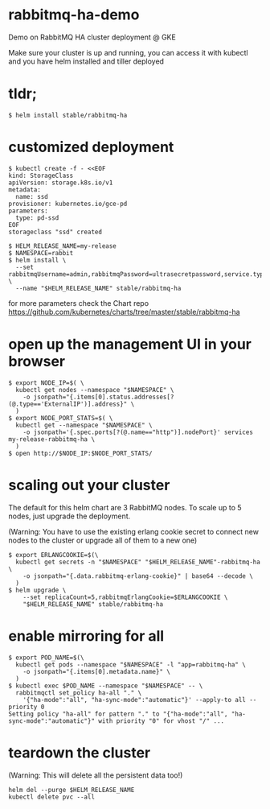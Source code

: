 # rabbitmq-ha-demo
Demo on RabbitMQ HA cluster deployment @ GKE 

Make sure your cluster is up and running, you can access it with kubectl and you have helm installed and tiller deployed

# tldr;
```
$ helm install stable/rabbitmq-ha
```

# customized deployment 
```
$ kubectl create -f - <<EOF                                                                                                   kind: StorageClass
apiVersion: storage.k8s.io/v1
metadata:
  name: ssd
provisioner: kubernetes.io/gce-pd
parameters:
  type: pd-ssd
EOF
storageclass "ssd" created
```

```
$ HELM_RELEASE_NAME=my-release
$ NAMESPACE=rabbit
$ helm install \
  --set rabbitmqUsername=admin,rabbitmqPassword=ultrasecretpassword,service.type=NodePort,persistentVolume.enabled=true,persistentVolume.storageClass=ssd,persistentVolume.size=64Gi \
  --name "$HELM_RELEASE_NAME" stable/rabbitmq-ha
```
for more parameters check the Chart repo https://github.com/kubernetes/charts/tree/master/stable/rabbitmq-ha
# open up the management UI in your browser
```
$ export NODE_IP=$( \
  kubectl get nodes --namespace "$NAMESPACE" \
    -o jsonpath="{.items[0].status.addresses[?(@.type=='ExternalIP')].address}" \
  )
$ export NODE_PORT_STATS=$( \
  kubectl get --namespace "$NAMESPACE" \
    -o jsonpath='{.spec.ports[?(@.name=="http")].nodePort}' services my-release-rabbitmq-ha \
  )
$ open http://$NODE_IP:$NODE_PORT_STATS/
```

# scaling out your cluster
The default for this helm chart are 3 RabbitMQ nodes. To scale up to 5 nodes, just upgrade the deployment.

(Warning: You have to use the existing erlang cookie secret to connect new nodes to the cluster or upgrade all of them to a new one) 
```
$ export ERLANGCOOKIE=$(\
  kubectl get secrets -n "$NAMESPACE" "$HELM_RELEASE_NAME"-rabbitmq-ha \
    -o jsonpath="{.data.rabbitmq-erlang-cookie}" | base64 --decode \
  )
$ helm upgrade \
    --set replicaCount=5,rabbitmqErlangCookie=$ERLANGCOOKIE \
    "$HELM_RELEASE_NAME" stable/rabbitmq-ha
```
# enable mirroring for all
```
$ export POD_NAME=$(\
  kubectl get pods --namespace "$NAMESPACE" -l "app=rabbitmq-ha" \
    -o jsonpath="{.items[0].metadata.name}" \
  )
$ kubectl exec $POD_NAME --namespace "$NAMESPACE" -- \
  rabbitmqctl set_policy ha-all "." \
    '{"ha-mode":"all", "ha-sync-mode":"automatic"}' --apply-to all --priority 0
Setting policy "ha-all" for pattern "." to "{"ha-mode":"all", "ha-sync-mode":"automatic"}" with priority "0" for vhost "/" ...
```
# teardown the cluster
(Warning: This will delete all the persistent data too!)
```
helm del --purge $HELM_RELEASE_NAME
kubectl delete pvc --all
```
